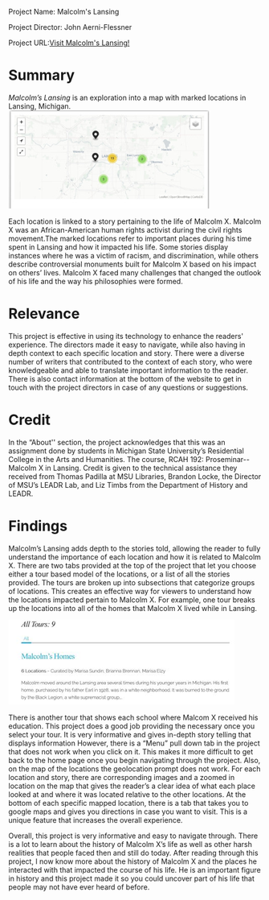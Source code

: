 Project Name: Malcolm's Lansing

Project Director: John Aerni-Flessner

Project URL:[Visit Malcolm's Lansing!](http://projects.leadr.msu.edu/malcolmxinlansing/)

# **Summary**
_Malcolm’s Lansing_ is an exploration into a map with marked locations in Lansing, Michigan.![Marked Locations](https://github.com/Thomas-Mark/TMark/blob/main/images/dh%20project%20map%20new%201.jpg) 

Each location is linked to a story pertaining to the life of Malcolm X. Malcolm X was an African-American human rights activist during the civil rights movement.The marked locations refer to important places during his time spent in Lansing and how it impacted his life. Some stories display instances where he was a victim of racism, and discrimination, while others describe controversial monuments built for Malcolm X based on his impact on others’ lives. Malcolm X faced many challenges that changed the outlook of his life and the way his philosophies were formed. 

# **Relevance**
This project is effective in using its technology to enhance the readers' experience. The directors made it easy to navigate, while also having in depth context to each specific location and story. There were a diverse number of writers that  contributed to the context of each story, who were knowledgeable and able to translate important information to the reader. There is also contact information at the bottom of the website to get in touch with the project directors in case of any questions or suggestions. 

# **Credit**
In the “About'' section, the project acknowledges that this was an assignment done by students in Michigan State University’s Residential College in the Arts and Humanities. The course, RCAH 192: Proseminar--Malcolm X in Lansing. Credit is given to the technical assistance they received from Thomas Padilla at MSU Libraries, Brandon Locke, the Director of MSU’s LEADR Lab, and Liz Timbs from the Department of History and LEADR.

# **Findings**
Malcolm’s Lansing adds depth to the stories told, allowing the reader to fully understand the importance of each location and how it is related to Malcolm X. There are two tabs provided at the top of the project that let you choose either a tour based model of the locations, or a list of all the stories provided. The tours are broken up into subsections that categorize groups of locations.  This creates an effective way for viewers to understand how the locations impacted pertain to Malcolm X. For example, one tour breaks up the locations into all of the homes that Malcolm X lived while in Lansing. 

![Malcolm X's House Tours](https://raw.githubusercontent.com/Thomas-Mark/TMark/main/images/tours%20malcolm%20x.JPG)


There is another tour that shows each school where Malcom X received his education. This project does a good job providing the necessary once you select your tour. It is very informative and gives in-depth story telling that displays  information However, there is a “Menu” pull down tab in the project that does not work when you click on it. This makes it more difficult to get back to the home page once you begin navigating through the project. Also, on the map of the locations the geolocation prompt does not work. For each location and story, there are corresponding images and a zoomed in location on the map that gives the reader’s a clear idea of what each place looked at and where it was located relative to the other locations. At the bottom of each specific mapped location, there is a tab that takes you to google maps and gives you directions in case you want to visit. This is a unique feature that increases the overall experience. 

Overall, this project is very informative and easy to navigate through. There is a lot to learn about the history of Malcolm X’s life as well as other harsh realities that people faced then and still do today. After reading through this project, I now know more about the history of Malcolm X and the places he interacted with that impacted the course of his life. He is an important figure in history and this project made it so you could uncover part of his life that people may not have ever heard of before. 
